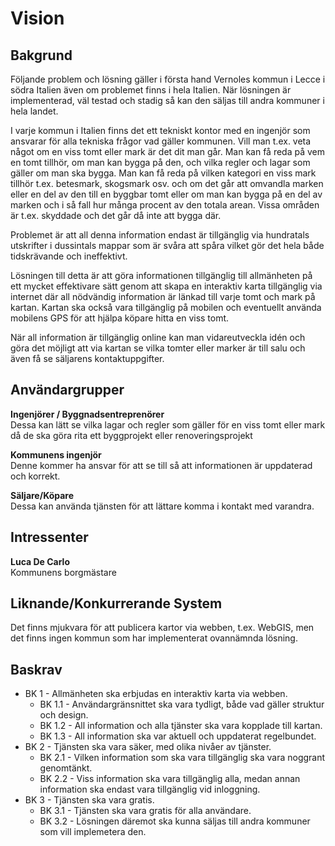 Vision
======

Bakgrund
--------
Följande problem och lösning gäller i första hand Vernoles kommun i Lecce i södra Italien även om problemet finns i hela Italien. När lösningen är implementerad, väl testad och stadig så kan den säljas till andra kommuner i hela landet.

I varje kommun i Italien finns det ett tekniskt kontor med en ingenjör som ansvarar för alla tekniska frågor vad gäller kommunen. Vill man t.ex. veta något om en viss tomt eller mark är det dit man går. Man kan få reda på vem en tomt tillhör, om man kan bygga på den, och vilka regler och lagar som gäller om man ska bygga. Man kan få reda på vilken kategori en viss mark tillhör t.ex. betesmark, skogsmark osv. och om det går att omvandla marken eller en del av den till en byggbar tomt eller om man kan bygga på en del av marken och i så fall hur många procent av den totala arean. Vissa områden är t.ex. skyddade och det går då inte att bygga där.

Problemet är att all denna information endast är tillgänglig via hundratals utskrifter i dussintals mappar som är svåra att spåra vilket gör det hela både tidskrävande och ineffektivt.

Lösningen till detta är att göra informationen tillgänglig till allmänheten på ett mycket effektivare sätt genom att skapa en interaktiv karta tillgänglig via internet där all nödvändig information är länkad till varje tomt och mark på kartan. Kartan ska också vara tillgänglig på mobilen och eventuellt använda mobilens GPS för att  hjälpa köpare hitta en viss tomt.

När all information är tillgänglig online kan man vidareutveckla idén och göra det möjligt att via kartan se vilka tomter eller marker är till salu och även få se säljarens kontaktuppgifter. 


Användargrupper
---------------
**Ingenjörer / Byggnadsentreprenörer**  
Dessa kan lätt se vilka lagar och regler som gäller för en viss tomt eller mark då de ska göra rita ett byggprojekt  eller renoveringsprojekt

**Kommunens ingenjör**  
Denne kommer ha ansvar för att se till så att informationen är uppdaterad och korrekt.

**Säljare/Köpare**  
Dessa kan använda tjänsten för att lättare komma i kontakt med varandra.


Intressenter
------------
**Luca De Carlo**  
Kommunens borgmästare


Liknande/Konkurrerande System
-----------------------------
Det finns mjukvara för att publicera kartor via webben, t.ex. WebGIS, men det finns ingen kommun som har implementerat ovannämnda lösning.

Baskrav
-------
   - BK 1 - Allmänheten ska erbjudas en interaktiv karta via webben.
      - BK 1.1 - Användargränsnittet ska vara tydligt, både vad gäller struktur och design.
      - BK 1.2 - All information och alla tjänster ska vara kopplade till kartan.
      - BK 1.3 - All information ska var aktuell och uppdaterat regelbundet.
   - BK 2 - Tjänsten ska vara säker, med olika nivåer av tjänster.
      - BK 2.1 - Vilken information som ska vara tillgänglig ska vara noggrant genomtänkt.
      - BK 2.2 - Viss information ska vara tillgänglig alla, medan annan information ska endast vara tillgänglig vid inloggning.
   - BK 3 - Tjänsten ska vara gratis.
      - BK 3.1 - Tjänsten ska vara gratis för alla användare.
      - BK 3.2 - Lösningen däremot ska kunna säljas till andra kommuner som vill implemetera den.